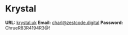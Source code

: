 # Krystal

**URL:** [krystal.uk](https://krystal.uk)
**Email:** charl@zestcode.digital
**Password:** ChrueR83R4194R3@!


